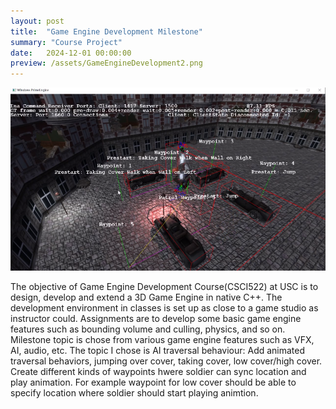```yaml
---
layout: post
title:  "Game Engine Development Milestone"
summary: "Course Project"
date:   2024-12-01 00:00:00
preview: /assets/GameEngineDevelopment2.png
---
```


![Picture 1](/assets/GameEngineDevelopment1.png)

The objective of Game Engine Development Course(CSCI522) at USC is to design, develop and extend a 3D Game Engine in native C++. The development environment in
classes is set up as close to a game studio as instructor could.
Assignments are to develop some basic game engine features such as bounding volume and culling, physics, and so on.
Milestone topic is chose from various game engine features such as VFX, AI, audio, etc. 
The topic I chose is AI traversal behaviour: Add animated traversal behaviors, jumping over cover, taking cover, low cover/high cover. Create different kinds of waypoints hwere soldier can sync location and play animation. For example waypoint for low cover should be able to specify location where soldier should start playing animtion.